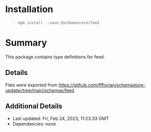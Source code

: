 # Installation
> `npm install --save @schemastore/feed`

# Summary
This package contains type definitions for feed.

## Details
Files were exported from https://github.com/ffflorian/schemastore-updater/tree/main/schemas/feed.

## Additional Details
* Last updated: Fri, Feb 24, 2023, 11:23:33 GMT
* Dependencies: none

